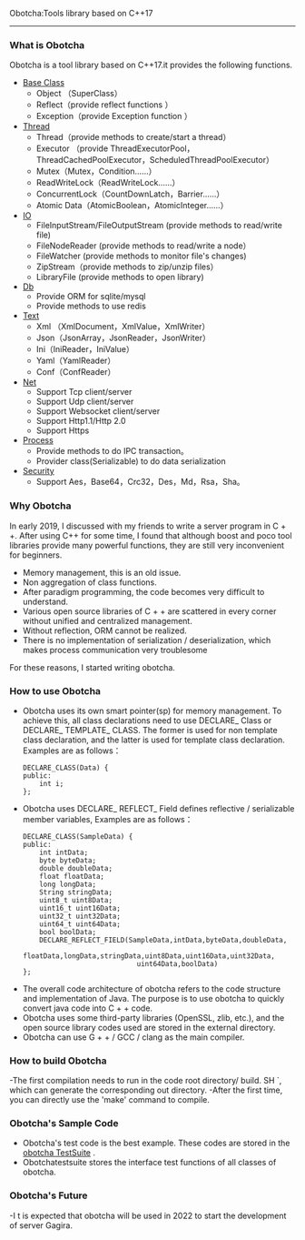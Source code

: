Obotcha:Tools library based on  C++17

-----------------------------------
### What is Obotcha
Obotcha is a tool library based on C++17.it provides the following functions.

-   [Base Class](https://github.com/wangsun1983/Obotcha/tree/master/lang)  
    -  Object （SuperClass）
    -  Reflect（provide reflect functions ）
    -  Exception（provide Exception function ）
-   [Thread](https://github.com/wangsun1983/Obotcha/tree/master/util/concurrent)  
    - Thread（provide methods to create/start a thread）
    - Executor （provide ThreadExecutorPool，ThreadCachedPoolExecutor，ScheduledThreadPoolExecutor） 
    - Mutex（Mutex，Condition......）
    - ReadWriteLock（ReadWriteLock......）
    - ConcurrentLock（CountDownLatch，Barrier......）
    - Atomic Data（AtomicBoolean，AtomicInteger......） 
-   [IO](https://github.com/wangsun1983/Obotcha/tree/master/io)  
    - FileInputStream/FileOutputStream (provide methods to read/write file)
    - FileNodeReader (provide methods to read/write a node）
    - FileWatcher (provide methods to monitor file's changes) 
    - ZipStream（provide methods to zip/unzip files）
    - LibraryFile (provide methods to open library)
- [Db](https://github.com/wangsun1983/Obotcha/tree/master/sql)
    - Provide ORM for sqlite/mysql
    - Provide methods to use redis
-  [Text](https://github.com/wangsun1983/Obotcha/tree/master/util/text)
    - Xml  （XmlDocument，XmlValue，XmlWriter）
    - Json（JsonArray，JsonReader，JsonWriter）
    - Ini（IniReader，IniValue）
    - Yaml（YamlReader）
    - Conf（ConfReader）
-  [Net](https://github.com/wangsun1983/Obotcha/tree/master/net)   
    - Support Tcp client/server
    - Support Udp client/server
    - Support Websocket client/server
    - Support Http1.1/Http 2.0
    - Support Https
-  [Process ](https://github.com/wangsun1983/Obotcha/tree/master/process)
     - Provide methods to do IPC transaction。
     - Provider class(Serializable) to do data serialization
-  [Security](https://github.com/wangsun1983/Obotcha/tree/master/security)
     - Support Aes，Base64，Crc32，Des，Md，Rsa，Sha。

### Why Obotcha
In early 2019, I discussed with my friends to write a  server program in C + +. After using C++ for some time, I found that although boost and poco tool libraries provide many powerful functions, they are still very inconvenient for beginners. 

- Memory management, this is an old issue.
- Non aggregation of class functions.
- After paradigm programming, the code becomes very difficult to understand.
- Various open source libraries of C + + are scattered in every corner without unified and centralized management.
- Without reflection, ORM cannot be realized.
- There is no implementation of serialization / deserialization, which makes  process communication very troublesome

For these reasons, I started writing obotcha.


### How to use Obotcha
-  Obotcha uses its own smart pointer(sp) for memory management. To achieve this, all class declarations need to use DECLARE_ Class or DECLARE_ TEMPLATE_ CLASS. The former is used for non template class declaration, and the latter is used for template class declaration. Examples are as follows：
    ```
    DECLARE_CLASS(Data) {
    public:
        int i;
    };
    ```
- Obotcha uses DECLARE_ REFLECT_ Field defines reflective / serializable member variables, Examples are as follows：
    ```
    DECLARE_CLASS(SampleData) {
    public:
        int intData;
        byte byteData;
        double doubleData;
        float floatData;
        long longData;
        String stringData;
        uint8_t uint8Data;
        uint16_t uint16Data;
        uint32_t uint32Data;
        uint64_t uint64Data;
        bool boolData;
        DECLARE_REFLECT_FIELD(SampleData,intData,byteData,doubleData,
                                floatData,longData,stringData,uint8Data,uint16Data,uint32Data,
                                uint64Data,boolData)
    };
     ```
- The overall code architecture of obotcha refers to the code structure and implementation of Java. The purpose is to use obotcha to quickly convert java code into C + + code.
- Obotcha uses some third-party libraries (OpenSSL, zlib, etc.), and the open source library codes used are stored in the external directory.
- Obotcha can use G + + / GCC / clang as the main compiler.

### How to build Obotcha
-The first compilation needs to run in the code root directory/ build. SH `, which can generate the corresponding out directory.
-After the first time, you can directly use the 'make' command to compile.

### Obotcha's Sample Code
- Obotcha's test code is the best example. These codes are stored in the [obotcha TestSuite](https://github.com/wangsun1983/ObotchaTestSuite) .
- Obotchatestsuite stores the interface test functions of all classes of obotcha.

### Obotcha's Future
-I t is expected that obotcha will be used in 2022 to start the development of  server Gagira.
